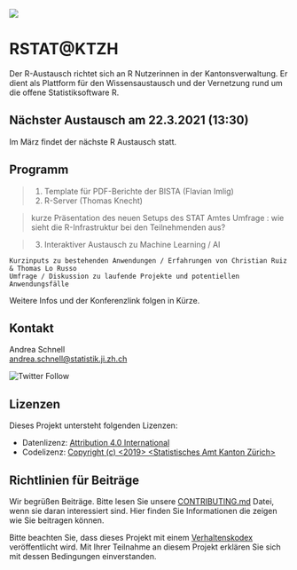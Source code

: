 ![](https://opendata.swiss/content/uploads/2016/02/kt_zh.png)

# RSTAT@KTZH

Der R-Austausch richtet sich an R Nutzerinnen in der Kantonsverwaltung. Er dient als Plattform für den Wissensaustausch und der Vernetzung rund um die offene Statistiksoftware R. 

## Nächster Austausch am 22.3.2021 (13:30)

Im März findet der nächste R Austausch statt. 

## Programm

>1. Template für PDF-Berichte der BISTA (Flavian Imlig)
>2. R-Server (Thomas Knecht)

>    kurze Präsentation des neuen Setups des STAT Amtes
>    Umfrage : wie sieht die R-Infrastruktur bei den Teilnehmenden aus?

>3. Interaktiver Austausch zu Machine Learning / AI 

    Kurzinputs zu bestehenden Anwendungen / Erfahrungen von Christian Ruiz & Thomas Lo Russo
    Umfrage / Diskussion zu laufende Projekte und potentiellen Anwendungsfälle
    
Weitere Infos und der Konferenzlink folgen in Kürze.

## Kontakt

Andrea Schnell  <br>
andrea.schnell@statistik.ji.zh.ch <br>

![Twitter Follow](https://img.shields.io/twitter/follow/statistik_zh?style=social)

## Lizenzen

Dieses Projekt untersteht folgenden Lizenzen: <br>
- Datenlizenz: [Attribution 4.0 International](https://github.com/statistikZH/STAT_Schablone/blob/master/LICENSE_data)
- Codelizenz: [Copyright (c) <2019> <Statistisches Amt Kanton Zürich>](https://github.com/statistikZH/STAT_Schablone/blob/master/LICENSE_code)

## Richtlinien für Beiträge
Wir begrüßen Beiträge. Bitte lesen Sie unsere [CONTRIBUTING.md](https://github.com/statistikZH/STAT_Schablone/blob/master/CONTRIBUTING.md) Datei, wenn sie daran interessiert sind. Hier finden Sie Informationen die zeigen wie Sie beitragen können. 

Bitte beachten Sie, dass dieses Projekt mit einem [Verhaltenskodex](https://github.com/statistikZH/STAT_Schablone/blob/master/CodeOfConduct.md) veröffentlicht wird. Mit Ihrer Teilnahme an diesem Projekt erklären Sie sich mit dessen Bedingungen einverstanden.



